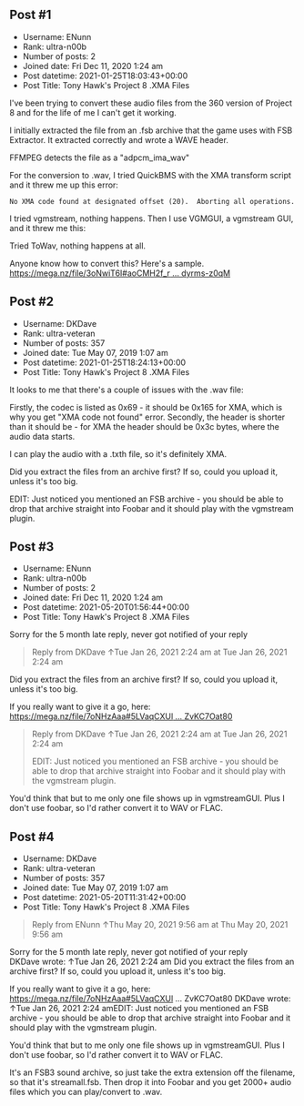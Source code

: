 ## Post #1
- Username: ENunn
- Rank: ultra-n00b
- Number of posts: 2
- Joined date: Fri Dec 11, 2020 1:24 am
- Post datetime: 2021-01-25T18:03:43+00:00
- Post Title: Tony Hawk's Project 8 .XMA Files

I've been trying to convert these audio files from the 360 version of Project 8 and for the life of me I can't get it working.

I initially extracted the file from an .fsb archive that the game uses with FSB Extractor. It extracted correctly and wrote a WAVE header.


FFMPEG detects the file as a "adpcm_ima_wav"

For the conversion to .wav, I tried QuickBMS with the XMA transform script and it threw me up this error:

```
No XMA code found at designated offset (20).  Aborting all operations.
```


I tried vgmstream, nothing happens. Then I use VGMGUI, a vgmstream GUI, and it threw me this:


Tried ToWav, nothing happens at all.


Anyone know how to convert this? Here's a sample.
[https://mega.nz/file/3oNwiT6I#aoCMH2f_r ... dyrms-z0qM](https://mega.nz/file/3oNwiT6I#aoCMH2f_rwCzp0bpTiUqLTcNmSADcopwDdyrms-z0qM)
## Post #2
- Username: DKDave
- Rank: ultra-veteran
- Number of posts: 357
- Joined date: Tue May 07, 2019 1:07 am
- Post datetime: 2021-01-25T18:24:13+00:00
- Post Title: Tony Hawk's Project 8 .XMA Files

It looks to me that there's a couple of issues with the .wav file:

Firstly, the codec is listed as 0x69 - it should be 0x165 for XMA, which is why you get "XMA code not found" error.
Secondly, the header is shorter than it should be - for XMA the header should be 0x3c bytes, where the audio data starts.

I can play the audio with a .txth file, so it's definitely XMA.

Did you extract the files from an archive first?  If so, could you upload it, unless it's too big.

EDIT: Just noticed you mentioned an FSB archive - you should be able to drop that archive straight into Foobar and it should play with the vgmstream plugin.
## Post #3
- Username: ENunn
- Rank: ultra-n00b
- Number of posts: 2
- Joined date: Fri Dec 11, 2020 1:24 am
- Post datetime: 2021-05-20T01:56:44+00:00
- Post Title: Tony Hawk's Project 8 .XMA Files

Sorry for the 5 month late reply, never got notified of your reply  

> Reply from DKDave ↑Tue Jan 26, 2021 2:24 am at Tue Jan 26, 2021 2:24 am
>
> 
Did you extract the files from an archive first?  If so, could you upload it, unless it's too big.

If you really want to give it a go, here: [https://mega.nz/file/7oNHzAaa#5LVaqCXUl ... ZvKC7Oat80](https://mega.nz/file/7oNHzAaa#5LVaqCXUl6w7jljOd1V2uQrMlqEXQbg67ZvKC7Oat80)

> Reply from DKDave ↑Tue Jan 26, 2021 2:24 am at Tue Jan 26, 2021 2:24 am
>
> EDIT: Just noticed you mentioned an FSB archive - you should be able to drop that archive straight into Foobar and it should play with the vgmstream plugin.

You'd think that but to me only one file shows up in vgmstreamGUI. Plus I don't use foobar, so I'd rather convert it to WAV or FLAC.
## Post #4
- Username: DKDave
- Rank: ultra-veteran
- Number of posts: 357
- Joined date: Tue May 07, 2019 1:07 am
- Post datetime: 2021-05-20T11:31:42+00:00
- Post Title: Tony Hawk's Project 8 .XMA Files

> Reply from ENunn ↑Thu May 20, 2021 9:56 am at Thu May 20, 2021 9:56 am
>
> 
Sorry for the 5 month late reply, never got notified of your reply  
DKDave wrote: ↑Tue Jan 26, 2021 2:24 am
Did you extract the files from an archive first?  If so, could you upload it, unless it's too big.

If you really want to give it a go, here: https://mega.nz/file/7oNHzAaa#5LVaqCXUl ... ZvKC7Oat80
DKDave wrote: ↑Tue Jan 26, 2021 2:24 amEDIT: Just noticed you mentioned an FSB archive - you should be able to drop that archive straight into Foobar and it should play with the vgmstream plugin.


You'd think that but to me only one file shows up in vgmstreamGUI. Plus I don't use foobar, so I'd rather convert it to WAV or FLAC.

It's an FSB3 sound archive, so just take the extra extension off the filename, so that it's streamall.fsb.  Then drop it into Foobar and you get 2000+ audio files which you can play/convert to .wav.
